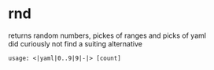 # rnd
returns random numbers, pickes of ranges and picks of yaml  
did curiously not find a suiting alternative

```
usage: <|yaml|0..9|9|-|> [count]
```
